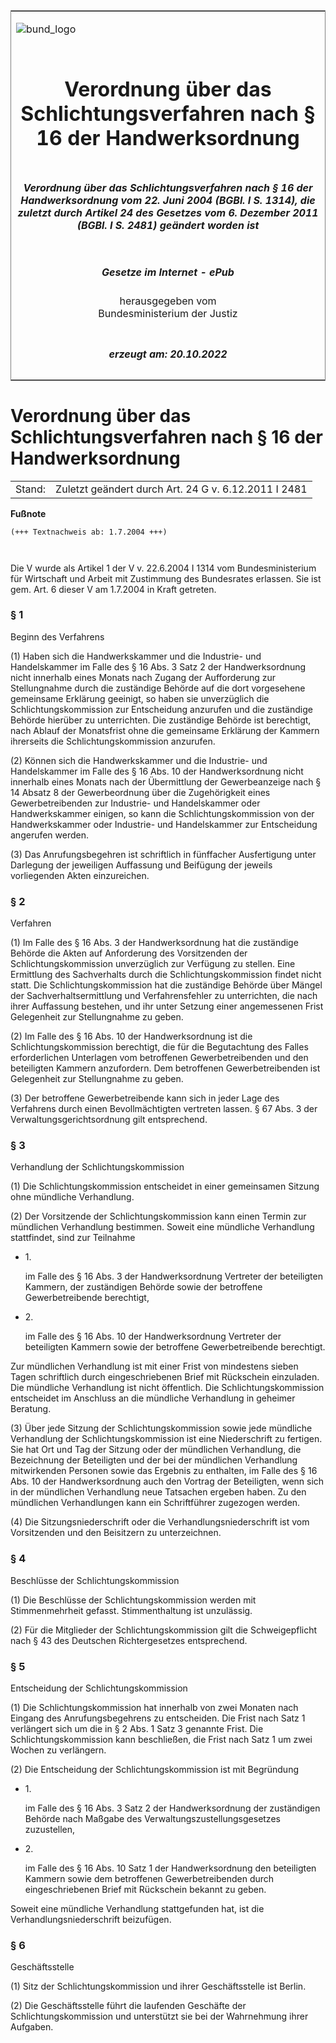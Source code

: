 <span id="DECKBLATT.html"></span>

<table border="0" frame="border" width="100%">

<tr valign="top">

<td align="left">

![bund\_logo](BfJ_2021_Web_de_de.gif)

</td>

<td align="right">

 

</td>

</tr>

<tr align="center" valign="middle">

<td colspan="2">

# Verordnung über das Schlichtungsverfahren nach § 16 der Handwerksordnung

</td>

</tr>

<tr align="center" valign="middle">

<td colspan="2">

##### Verordnung über das Schlichtungsverfahren nach § 16 der Handwerksordnung vom 22. Juni 2004 (BGBl. I S. 1314), die zuletzt durch Artikel 24 des Gesetzes vom 6. Dezember 2011 (BGBl. I S. 2481) geändert worden ist

</td>

</tr>

<tr align="center" valign="middle">

<td colspan="2">

  
  

##### Gesetze im Internet - ePub  
  
herausgegeben vom  
Bundesministerium der Justiz

</td>

</tr>

<tr align="center" valign="bottom">

<td colspan="2">

  
  

##### erzeugt am: 20.10.2022

</td>

</tr>

</table>

<span id="BJNR131410004.html"></span>

# Verordnung über das Schlichtungsverfahren nach § 16 der Handwerksordnung

<div>

<div class="jnhtml">

|        |                                                      |
| ------ | ---------------------------------------------------- |
| Stand: | Zuletzt geändert durch Art. 24 G v. 6.12.2011 I 2481 |

</div>

</div>

<div>

  
**Fußnote**

<div class="jnhtml">

<div>

<div class="jurAbsatz">

  

``` 
(+++ Textnachweis ab: 1.7.2004 +++)

 
```

Die V wurde als Artikel 1 der V v. 22.6.2004 I 1314 vom
Bundesministerium für Wirtschaft und Arbeit mit Zustimmung des
Bundesrates erlassen. Sie ist gem. Art. 6 dieser V am 1.7.2004 in Kraft
getreten.

</div>

</div>

</div>

</div>

<span id="BJNR131410004BJNE000102360.html"></span>

### § 1  
Beginn des Verfahrens

<div>

<div class="jnhtml">

<div>

<div class="jurAbsatz">

(1) Haben sich die Handwerkskammer und die Industrie- und Handelskammer
im Falle des § 16 Abs. 3 Satz 2 der Handwerksordnung nicht innerhalb
eines Monats nach Zugang der Aufforderung zur Stellungnahme durch die
zuständige Behörde auf die dort vorgesehene gemeinsame Erklärung
geeinigt, so haben sie unverzüglich die Schlichtungskommission zur
Entscheidung anzurufen und die zuständige Behörde hierüber zu
unterrichten. Die zuständige Behörde ist berechtigt, nach Ablauf der
Monatsfrist ohne die gemeinsame Erklärung der Kammern ihrerseits die
Schlichtungskommission anzurufen.

</div>

<div class="jurAbsatz">

(2) Können sich die Handwerkskammer und die Industrie- und Handelskammer
im Falle des § 16 Abs. 10 der Handwerksordnung nicht innerhalb eines
Monats nach der Übermittlung der Gewerbeanzeige nach § 14 Absatz 8 der
Gewerbeordnung über die Zugehörigkeit eines Gewerbetreibenden zur
Industrie- und Handelskammer oder Handwerkskammer einigen, so kann die
Schlichtungskommission von der Handwerkskammer oder Industrie- und
Handelskammer zur Entscheidung angerufen werden.

</div>

<div class="jurAbsatz">

(3) Das Anrufungsbegehren ist schriftlich in fünffacher Ausfertigung
unter Darlegung der jeweiligen Auffassung und Beifügung der jeweils
vorliegenden Akten einzureichen.

</div>

</div>

</div>

</div>

<span id="BJNR131410004BJNE000200000.html"></span>

### § 2  
Verfahren

<div>

<div class="jnhtml">

<div>

<div class="jurAbsatz">

(1) Im Falle des § 16 Abs. 3 der Handwerksordnung hat die zuständige
Behörde die Akten auf Anforderung des Vorsitzenden der
Schlichtungskommission unverzüglich zur Verfügung zu stellen. Eine
Ermittlung des Sachverhalts durch die Schlichtungskommission findet
nicht statt. Die Schlichtungskommission hat die zuständige Behörde über
Mängel der Sachverhaltsermittlung und Verfahrensfehler zu unterrichten,
die nach ihrer Auffassung bestehen, und ihr unter Setzung einer
angemessenen Frist Gelegenheit zur Stellungnahme zu geben.

</div>

<div class="jurAbsatz">

(2) Im Falle des § 16 Abs. 10 der Handwerksordnung ist die
Schlichtungskommission berechtigt, die für die Begutachtung des Falles
erforderlichen Unterlagen vom betroffenen Gewerbetreibenden und den
beteiligten Kammern anzufordern. Dem betroffenen Gewerbetreibenden ist
Gelegenheit zur Stellungnahme zu geben.

</div>

<div class="jurAbsatz">

(3) Der betroffene Gewerbetreibende kann sich in jeder Lage des
Verfahrens durch einen Bevollmächtigten vertreten lassen. § 67 Abs. 3
der Verwaltungsgerichtsordnung gilt entsprechend.

</div>

</div>

</div>

</div>

<span id="BJNR131410004BJNE000300000.html"></span>

### § 3  
Verhandlung der Schlichtungskommission

<div>

<div class="jnhtml">

<div>

<div class="jurAbsatz">

(1) Die Schlichtungskommission entscheidet in einer gemeinsamen Sitzung
ohne mündliche Verhandlung.

</div>

<div class="jurAbsatz">

(2) Der Vorsitzende der Schlichtungskommission kann einen Termin zur
mündlichen Verhandlung bestimmen. Soweit eine mündliche Verhandlung
stattfindet, sind zur Teilnahme

  - 1\.
    
    <div style="">
    
    im Falle des § 16 Abs. 3 der Handwerksordnung Vertreter der
    beteiligten Kammern, der zuständigen Behörde sowie der betroffene
    Gewerbetreibende berechtigt,
    
    </div>

  - 2\.
    
    <div style="">
    
    im Falle des § 16 Abs. 10 der Handwerksordnung Vertreter der
    beteiligten Kammern sowie der betroffene Gewerbetreibende
    berechtigt.
    
    </div>

Zur mündlichen Verhandlung ist mit einer Frist von mindestens sieben
Tagen schriftlich durch eingeschriebenen Brief mit Rückschein
einzuladen. Die mündliche Verhandlung ist nicht öffentlich. Die
Schlichtungskommission entscheidet im Anschluss an die mündliche
Verhandlung in geheimer Beratung.

</div>

<div class="jurAbsatz">

(3) Über jede Sitzung der Schlichtungskommission sowie jede mündliche
Verhandlung der Schlichtungskommission ist eine Niederschrift zu
fertigen. Sie hat Ort und Tag der Sitzung oder der mündlichen
Verhandlung, die Bezeichnung der Beteiligten und der bei der mündlichen
Verhandlung mitwirkenden Personen sowie das Ergebnis zu enthalten, im
Falle des § 16 Abs. 10 der Handwerksordnung auch den Vortrag der
Beteiligten, wenn sich in der mündlichen Verhandlung neue Tatsachen
ergeben haben. Zu den mündlichen Verhandlungen kann ein Schriftführer
zugezogen werden.

</div>

<div class="jurAbsatz">

(4) Die Sitzungsniederschrift oder die Verhandlungsniederschrift ist vom
Vorsitzenden und den Beisitzern zu unterzeichnen.

</div>

</div>

</div>

</div>

<span id="BJNR131410004BJNE000400000.html"></span>

### § 4  
Beschlüsse der Schlichtungskommission

<div>

<div class="jnhtml">

<div>

<div class="jurAbsatz">

(1) Die Beschlüsse der Schlichtungskommission werden mit Stimmenmehrheit
gefasst. Stimmenthaltung ist unzulässig.

</div>

<div class="jurAbsatz">

(2) Für die Mitglieder der Schlichtungskommission gilt die
Schweigepflicht nach § 43 des Deutschen Richtergesetzes entsprechend.

</div>

</div>

</div>

</div>

<span id="BJNR131410004BJNE000500000.html"></span>

### § 5  
Entscheidung der Schlichtungskommission

<div>

<div class="jnhtml">

<div>

<div class="jurAbsatz">

(1) Die Schlichtungskommission hat innerhalb von zwei Monaten nach
Eingang des Anrufungsbegehrens zu entscheiden. Die Frist nach Satz 1
verlängert sich um die in § 2 Abs. 1 Satz 3 genannte Frist. Die
Schlichtungskommission kann beschließen, die Frist nach Satz 1 um zwei
Wochen zu verlängern.

</div>

<div class="jurAbsatz">

(2) Die Entscheidung der Schlichtungskommission ist mit Begründung

  - 1\.
    
    <div style="">
    
    im Falle des § 16 Abs. 3 Satz 2 der Handwerksordnung der zuständigen
    Behörde nach Maßgabe des Verwaltungszustellungsgesetzes zuzustellen,
    
    </div>

  - 2\.
    
    <div style="">
    
    im Falle des § 16 Abs. 10 Satz 1 der Handwerksordnung den
    beteiligten Kammern sowie dem betroffenen Gewerbetreibenden durch
    eingeschriebenen Brief mit Rückschein bekannt zu geben.
    
    </div>

Soweit eine mündliche Verhandlung stattgefunden hat, ist die
Verhandlungsniederschrift beizufügen.

</div>

</div>

</div>

</div>

<span id="BJNR131410004BJNE000600000.html"></span>

### § 6  
Geschäftsstelle

<div>

<div class="jnhtml">

<div>

<div class="jurAbsatz">

(1) Sitz der Schlichtungskommission und ihrer Geschäftsstelle ist
Berlin.

</div>

<div class="jurAbsatz">

(2) Die Geschäftsstelle führt die laufenden Geschäfte der
Schlichtungskommission und unterstützt sie bei der Wahrnehmung ihrer
Aufgaben.

</div>

</div>

</div>

</div>
